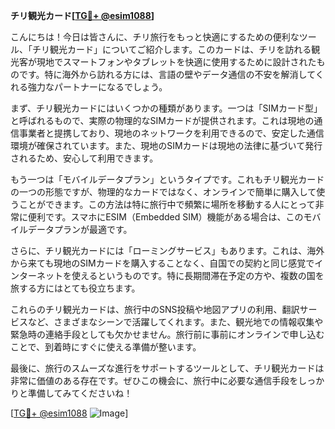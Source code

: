 **チリ観光カード[[TG💪+ @esim1088](https://t.me/s/esim1088)]**

こんにちは！今日は皆さんに、チリ旅行をもっと快適にするための便利なツール、「チリ観光カード」についてご紹介します。このカードは、チリを訪れる観光客が現地でスマートフォンやタブレットを快適に使用するために設計されたものです。特に海外から訪れる方には、言語の壁やデータ通信の不安を解消してくれる強力なパートナーになるでしょう。

まず、チリ観光カードにはいくつかの種類があります。一つは「SIMカード型」と呼ばれるもので、実際の物理的なSIMカードが提供されます。これは現地の通信事業者と提携しており、現地のネットワークを利用できるので、安定した通信環境が確保されています。また、現地のSIMカードは現地の法律に基づいて発行されるため、安心して利用できます。

もう一つは「モバイルデータプラン」というタイプです。これもチリ観光カードの一つの形態ですが、物理的なカードではなく、オンラインで簡単に購入して使うことができます。この方法は特に旅行中で頻繁に場所を移動する人にとって非常に便利です。スマホにESIM（Embedded SIM）機能がある場合は、このモバイルデータプランが最適です。

さらに、チリ観光カードには「ローミングサービス」もあります。これは、海外から来ても現地のSIMカードを購入することなく、自国での契約と同じ感覚でインターネットを使えるというものです。特に長期間滞在予定の方や、複数の国を旅する方にはとても役立ちます。

これらのチリ観光カードは、旅行中のSNS投稿や地図アプリの利用、翻訳サービスなど、さまざまなシーンで活躍してくれます。また、観光地での情報収集や緊急時の連絡手段としても欠かせません。旅行前に事前にオンラインで申し込むことで、到着時にすぐに使える準備が整います。

最後に、旅行のスムーズな進行をサポートするツールとして、チリ観光カードは非常に価値のある存在です。ぜひこの機会に、旅行中に必要な通信手段をしっかりと準備してみてくださいね！

[[TG💪+ @esim1088](https://t.me/s/esim1088) ![Image](https://i.postimg.cc/Y0z9fWf4/image.png)]